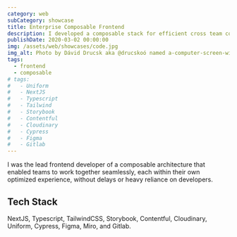 ```yaml
---
category: web
subCategory: showcase
title: Enterprise Composable Frontend
description: I developed a composable stack for efficient cross team collaboration
publishDate: 2020-03-02 00:00:00
img: /assets/web/showcases/code.jpg
img_alt: Photo by Dávid Drucsk aka @drucskoó named a-computer-screen-with-a-bunch-of-text-on-it on Unsplash
tags:
  - frontend
  - composable
# tags:
#   - Uniform
#   - NextJS
#   - Typescript
#   - Tailwind
#   - Storybook
#   - Contentful
#   - Cloudinary
#   - Cypress
#   - Figma
#   - Gitlab
---
```


I was the lead frontend developer of a composable architecture that enabled teams to work together seamlessly, each within their own optimized experience, without delays or heavy reliance on developers.

## Tech Stack

NextJS, Typescript, TailwindCSS, Storybook, Contentful, Cloudinary, Uniform, Cypress, Figma, Miro, and Gitlab.
